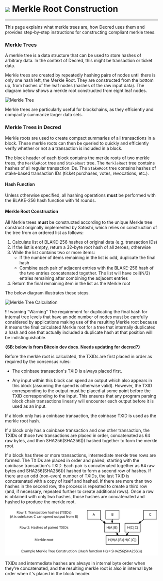 # <img class="dcr-icon" src="/img/dcr-icons/Code.svg" /> Merkle Root Construction

---

This page explains what merkle trees are, how Decred uses them and provides step-by-step instructions for constructing compliant merkle trees.

### Merkle Trees


A merkle tree is a data structure that can be used to store hashes of arbitrary data. In the context of Decred, this might be transaction or ticket data. 

Merkle trees are created by repeatedly hashing pairs of nodes until there is only one hash left, the Merkle Root. They are constructed from the bottom up, from hashes of the leaf nodes (hashes of the raw input data). The diagram below shows a merkle root constructed from eight leaf nodes. 

![Merkle Tree](/img/core-blockchain-concepts/merkle_tree.svg)

Merkle trees are particularly useful for blockchains, as they efficiently and compactly summarize larger data sets.


### Merkle Trees in Decred

Merkle roots are used to create compact summaries of all transactions in a block. These merkle roots can then be queried to quickly and efficiently verify whether or not a a transaction is included in a block. 

The block header of each block contains the merkle roots of two merkle trees, the `MerkleRoot` tree and `StakeRoot` tree. The `MerkleRoot` tree contains hashes of all regular transaction IDs. The `StakeRoot` tree contains hashes of stake-based transaction IDs (ticket purchases, votes, revocations, etc.). 

#### Hash Function

Unless otherwise specified, all hashing operations **must** be performed with the BLAKE-256 hash function with 14 rounds.

#### Merkle Root Construction

All Merkle trees **must** be constructed according to the unique Merkle tree construct originally implemented by Satoshi, which relies on construction of the tree from an ordered list as follows:

1. Calculate list of BLAKE-256 hashes of original data (e.g. transaction IDs) 
1. If the list is empty, return a 32-byte root hash of all zeroes; otherwise
1. While the list contains two or more items:
	- If the number of items remaining in the list is odd, duplicate the final hash
	- Combine each pair of adjacent entries with the BLAKE-256 hash of the two entries concatenated together. The list will have ceil(N/2) entries remaining after combining the adjacent entries
1. Return the final remaining item in the list as the Merkle root

The below diagram illustrates these steps.

![Merkle Tree Calculation](/img/core-blockchain-concepts/merkle_root_calc.svg)

!!! warning "Warning"
	The requirement for duplicating the final hash for internal tree levels that have an odd number of nodes must be carefully considered by applications making use of the resulting Merkle root because it means the final calculated Merkle root for a tree that internally duplicated a hash and one that actually included a duplicate hash at that position will be indistinguishable.


**{SB: below is from Bitcoin dev docs. Needs updating for decred?}**

Before the merkle root is calculated, the TXIDs are first placed in order as required by the
consensus rules:

* The coinbase transaction's TXID is always placed first.

* Any input within this block can spend an output which also appears in
  this block (assuming the spend is otherwise valid). However, the TXID
  corresponding to the output must be placed at some point before the
  TXID corresponding to the input. This ensures that any program parsing
  block chain transactions linearly will encounter each output before it
  is used as an input.

If a block only has a coinbase transaction, the coinbase TXID is used as
the merkle root hash.

If a block only has a coinbase transaction and one other transaction,
the TXIDs of those two transactions are placed in order, concatenated as
64 raw bytes, and then SHA256(SHA256()) hashed together to form the
merkle root.

If a block has three or more transactions, intermediate merkle tree rows
are formed. The TXIDs are placed in order and paired, starting with the
coinbase transaction's TXID. Each pair is concatenated together as 64
raw bytes and SHA256(SHA256()) hashed to form a second row of
hashes. If there are an odd (non-even) number of TXIDs, the last TXID is
concatenated with a copy of itself and hashed. If there are more than
two hashes in the second row, the process is repeated to create a third
row (and, if necessary, repeated further to create additional rows).
Once a row is obtained with only two hashes, those hashes are concatenated and
hashed to produce the merkle root.

<!-- built block 170's merkle root with Python to confirm left-to-right order
     for A|B concatenation demonstrated below:
         sha256(sha256("82501c1178fa0b222c1f3d474ec726b832013f0a532b44bb620cce8624a5feb1169e1e83e930853391bc6f35f605c6754cfead57cf8387639d3b4096c54f18f4".decode("hex")).digest()).digest().encode("hex_codec")
-->

![Example Merkle Tree Construction](../img/core-blockchain-concepts/merkle-tree-construction.svg)

TXIDs and intermediate hashes are always in internal byte order when they're
concatenated, and the resulting merkle root is also in internal byte
order when it's placed in the block header.
